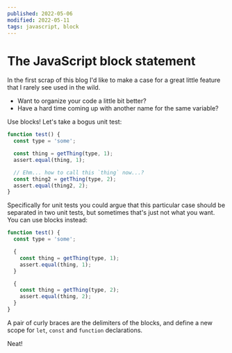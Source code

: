 ```yaml
---
published: 2022-05-06
modified: 2022-05-11
tags: javascript, block
---
```


# The JavaScript block statement

In the first scrap of this blog I'd like to make a case for a great little
feature that I rarely see used in the wild.

- Want to organize your code a little bit better?
- Have a hard time coming up with another name for the same variable?

Use blocks! Let's take a bogus unit test:

```javascript
function test() {
  const type = 'some';

  const thing = getThing(type, 1);
  assert.equal(thing, 1);

  // Ehm... how to call this `thing` now...?
  const thing2 = getThing(type, 2);
  assert.equal(thing2, 2);
}
```

Specifically for unit tests you could argue that this particular case should be
separated in two unit tests, but sometimes that's just not what you want. You
can use blocks instead:

```javascript
function test() {
  const type = 'some';

  {
    const thing = getThing(type, 1);
    assert.equal(thing, 1);
  }

  {
    const thing = getThing(type, 2);
    assert.equal(thing, 2);
  }
}
```

A pair of curly braces are the delimiters of the blocks, and define a new scope
for `let`, `const` and `function` declarations.

Neat!
